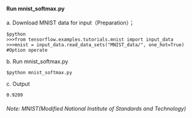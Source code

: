#### Run mnist_softmax.py

  a. Download MNIST data for input（Preparation）；
  ```
  $python
  >>>from tensorflow.examples.tutorials.mnist import input_data
  >>>mnist = input_data.read_data_sets("MNIST_data/", one_hot=True) #Option operate
  ```
  b. Run mnist_softmax.py
  ```
  $python mnist_softmax.py
  ```
  c. Output
  ```
  0.9209
  ```
  ###### Note: MNIST(Modified National Institute of Standards and Technology)
